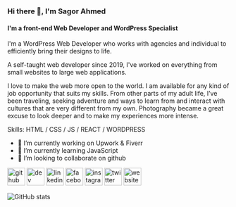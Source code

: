 ### Hi there 👋, I'm Sagor Ahmed
#### I'm a front-end Web Developer and WordPress Specialist

I'm a WordPress Web Developer who works with agencies and individual to efficiently bring their designs to life.

A self-taught web developer since 2019, I've worked on everything from small websites to large web applications.

I love to make the web more open to the world. I am available for any kind of job opportunity that suits my skills. From other parts of my adult life, I’ve been traveling, seeking adventure and ways to learn from and interact with cultures that are very different from my own. Photography became a great excuse to look deeper and to make my experiences more intense.

Skills: HTML / CSS / JS / REACT / WORDPRESS

- 🔭 I’m currently working on Upwork & Fiverr 
- 🌱 I’m currently learning JavaScript 
- 👯 I’m looking to collaborate on github 


[<img src='https://cdn.jsdelivr.net/npm/simple-icons@3.0.1/icons/github.svg' alt='github' height='40'>](https://github.com/thesagorahmed)  [<img src='https://cdn.jsdelivr.net/npm/simple-icons@3.0.1/icons/dev-dot-to.svg' alt='dev' height='40'>](https://dev.to/thesagorahmed)  [<img src='https://cdn.jsdelivr.net/npm/simple-icons@3.0.1/icons/linkedin.svg' alt='linkedin' height='40'>](https://www.linkedin.com/in/thesagorahmed/)  [<img src='https://cdn.jsdelivr.net/npm/simple-icons@3.0.1/icons/facebook.svg' alt='facebook' height='40'>](https://www.facebook.com/thesagorahmed)  [<img src='https://cdn.jsdelivr.net/npm/simple-icons@3.0.1/icons/instagram.svg' alt='instagram' height='40'>](https://www.instagram.com/thesagorahmed/)  [<img src='https://cdn.jsdelivr.net/npm/simple-icons@3.0.1/icons/twitter.svg' alt='twitter' height='40'>](https://twitter.com/thesagorahmed)  [<img src='https://cdn.jsdelivr.net/npm/simple-icons@3.0.1/icons/icloud.svg' alt='website' height='40'>](https://thesagorahmed.com)  

![GitHub stats](https://github-readme-stats.vercel.app/api?username=thesagorahmed&show_icons=true)  


